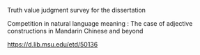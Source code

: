 
Truth value judgment survey for the dissertation

Competition in natural language meaning : The case of adjective constructions in Mandarin Chinese and beyond

https://d.lib.msu.edu/etd/50136
